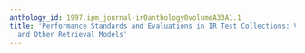 ```yaml
---
anthology_id: 1997.ipm_journal-ir0anthology0volumeA33A1.1
title: 'Performance Standards and Evaluations in IR Test Collections: Vector-Space
  and Other Retrieval Models'
---
```

